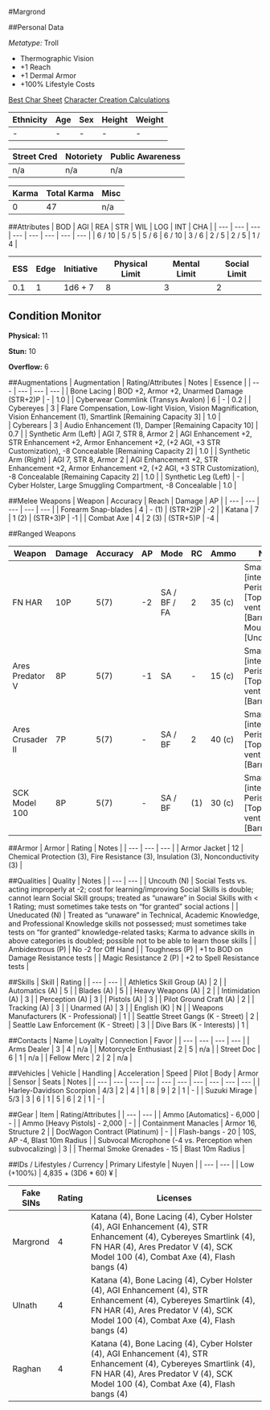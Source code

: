 #Margrond

##Personal Data

_Metatype:_ Troll

* Thermographic Vision
* +1 Reach
* +1 Dermal Armor
* +100% Lifestyle Costs

[Best Char Sheet](https://drive.google.com/open?id=16SY9x-uA4yZI9StfasiUcPCCkrPumJoYArJaztbZ8mE)
[Character Creation Calculations](https://www.evernote.com/l/AMz2UDswvZJJ4rquVkiTklhYpYHjfaNKsl0)

| Ethnicity | Age | Sex | Height | Weight |
| --- | --- | --- | --- | --- |
| - | - | - | - | - |

| Street Cred | Notoriety | Public Awareness |
| --- | --- | --- |
| n/a | n/a | n/a |

| Karma | Total Karma | Misc |
| --- | --- | --- |
| 0 | 47 | n/a |

##Attributes
| BOD | AGI | REA | STR | WIL | LOG | INT | CHA |
| --- | --- | --- | --- | --- | --- | --- | --- |
| 6 / 10 | 5 / 5 | 5 / 6 | 6 / 10 | 3 / 6 | 2 / 5 | 2 / 5 | 1 / 4 |

| ESS | Edge | Initiative | Physical Limit | Mental Limit | Social Limit |
| --- | --- | --- | --- | --- | --- |
| 0.1 | 1 | 1d6 + 7 | 8 | 3 | 2 |

## Condition Monitor
__Physical:__ 11

__Stun:__ 10

__Overflow:__ 6

##Augmentations
| Augmentation | Rating/Attributes | Notes | Essence |
| --- | --- | --- | --- |
| Bone Lacing | BOD +2, Armor +2, Unarmed Damage (STR+2)P | - | 1.0 |
| Cyberwear Commlink (Transys Avalon) | 6 | - | 0.2 |
| Cybereyes | 3 | Flare Compensation, Low-light Vision, Vision Magnification, Vision Enhancement (1), Smartlink [Remaining Capacity 3] | 1.0 |  
| Cyberears | 3 | Audio Enhancement (1), Damper [Remaining Capacity 10] | 0.7 |
| Synthetic Arm (Left) | AGI 7, STR 8, Armor 2 | AGI Enhancement +2, STR Enhancement +2, Armor Enhancement +2, (+2 AGI, +3 STR Customization), -8 Concealable [Remaining Capacity 2] | 1.0 |
| Synthetic Arm (Right) | AGI 7, STR 8, Armor 2 | AGI Enhancement +2, STR Enhancement +2, Armor Enhancement +2, (+2 AGI, +3 STR Customization), -8 Concealable [Remaining Capacity 2] | 1.0 |
| Synthetic Leg (Left) | - | Cyber Holster, Large Smuggling Compartment, -8 Concealable | 1.0 |

##Melee Weapons
| Weapon | Accuracy | Reach | Damage | AP |
| --- | --- | --- | --- | --- |
| Forearm Snap-blades | 4 | - (1) | (STR+2)P | -2 |
| Katana | 7 | 1 (2) | (STR+3)P | -1 |
| Combat Axe | 4 | 2 (3) | (STR+5)P | -4 |

##Ranged Weapons

| Weapon | Damage | Accuracy | AP | Mode | RC | Ammo | Notes |
| --- | --- | --- | --- | --- | --- | --- | --- |
| FN HAR | 10P | 5(7) | -2 | SA / BF / FA | 2 | 35 (c) | Smartlink [integral], Periscope [Top], Gas-vent 2 [Barrel], Gyro Mount [Underbarrel]
| Ares Predator V | 8P | 5(7) | -1 | SA | - | 15 (c) | Smartlink [integral], Periscope [Top], Gas-vent 3 [Barrel]|
| Ares Crusader II | 7P | 5(7) | - | SA / BF | 2 | 40 (c) | Smartlink [integral], Periscope [Top], Gas-vent 2 [Barrel] |
| SCK Model 100 | 8P | 5(7) | - | SA / BF | (1) | 30 (c) | Smartlink [integral], Periscope [Top], Gas-vent 1 [Barrel] |

##Armor
| Armor | Rating | Notes |
| --- | --- | --- |
| Armor Jacket | 12 | Chemical Protection (3), Fire Resistance (3), Insulation (3), Nonconductivity (3) |

##Qualities
| Quality | Notes |
| --- | --- |
| Uncouth (N) | Social Tests vs. acting improperly at -2; cost for learning/improving Social Skills is double; cannot learn Social Skill groups; treated as “unaware” in Social Skills with < 1 Rating; must sometimes take tests on “for granted” social actions |
| Uneducated (N) | Treated as “unaware” in Technical, Academic Knowledge, and Professional Knowledge skills not possessed; must sometimes take tests on “for granted” knowledge-related tasks; Karma to advance skills in above categories is doubled; possible not to be able to learn those skills |
| Ambidextrous (P) | No -2 for Off Hand |
| Toughness (P) | +1 to BOD on Damage Resistance tests |
| Magic Resistance 2 (P) | +2 to Spell Resistance tests |

##Skills
| Skill | Rating |
| --- | --- |
| Athletics Skill Group (A) | 2 |
| Automatics (A) | 5 |
| Blades (A) | 5 |
| Heavy Weapons (A) | 2 |
| Intimidation (A) | 3 |
| Perception (A) | 3 |
| Pistols (A) | 3 |
| Pilot Ground Craft (A) | 2 |
| Tracking (A) | 3 |
| Unarmed (A) | 3 |
| English (K) | N |
| Weapons Manufacturers (K - Professional) | 1 |
| Seattle Street Gangs (K - Street) | 2 |
| Seattle Law Enforcement (K - Street) | 3 |
| Dive Bars (K - Interests) | 1 |

##Contacts
| Name | Loyalty | Connection | Favor |
| --- | --- | --- | --- |
| Arms Dealer | 3 | 4 | n/a |
| Motorcycle Enthusiast | 2 | 5 | n/a |
| Street Doc | 6 | 1 | n/a |
| Fellow Merc | 2 | 2 | n/a |

##Vehicles
| Vehicle | Handling | Acceleration | Speed | Pilot | Body | Armor | Sensor | Seats | Notes |
| --- | --- | --- | --- | --- | --- | --- | --- | --- | --- |
| Harley-Davidson Scorpion | 4/3 | 2 | 4 | 1 | 8 | 9 | 2 | 1 | - |
| Suzuki Mirage | 5/3 | 3 | 6 | 1 | 5 | 6 | 2 | 1 | - |

##Gear
| Item | Rating/Attributes |
| --- | --- |
| Ammo [Automatics] - 6,000 | - |
| Ammo [Heavy Pistols] - 2,000 | - |
| Containment Manacles | Armor 16, Structure 2 |
| DocWagon Contract (Platinum) | - |
| Flash-bangs - 20 | 10S, AP -4, Blast 10m Radius |
| Subvocal Microphone (-4 vs. Perception when subvocalizing) | 3 |
| Thermal Smoke Grenades - 15 | Blast 10m Radius |

##IDs / Lifestyles / Currency
| Primary Lifestyle | Nuyen |
| --- | --- |
| Low (+100%) | 4,835 + (3D6 * 60) ¥ |

| Fake SINs | Rating | Licenses |
| --- | --- | --- |
| Margrond | 4 | Katana (4), Bone Lacing (4), Cyber Holster (4), AGI Enhancement (4), STR Enhancement (4), Cybereyes Smartlink (4), FN HAR (4), Ares Predator V (4), SCK Model 100 (4), Combat Axe (4), Flash bangs (4) |
| Ulnath | 4 | Katana (4), Bone Lacing (4), Cyber Holster (4), AGI Enhancement (4), STR Enhancement (4), Cybereyes Smartlink (4), FN HAR (4), Ares Predator V (4), SCK Model 100 (4), Combat Axe (4), Flash bangs (4) |
| Raghan | 4 | Katana (4), Bone Lacing (4), Cyber Holster (4), AGI Enhancement (4), STR Enhancement (4), Cybereyes Smartlink (4), FN HAR (4), Ares Predator V (4), SCK Model 100 (4), Combat Axe (4), Flash bangs (4) |
